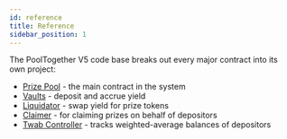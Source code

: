 ```yaml
---
id: reference
title: Reference
sidebar_position: 1
---
```


The PoolTogether V5 code base breaks out every major contract into its own project:

- [Prize Pool](./prize-pool) - the main contract in the system
- [Vaults](./vaults) - deposit and accrue yield
- [Liquidator](./liquidator) - swap yield for prize tokens
- [Claimer](./claimer) - for claiming prizes on behalf of depositors
- [Twab Controller](./twab-controller/) - tracks weighted-average balances of depositors